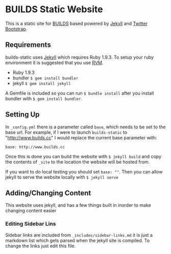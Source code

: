 # BUILDS Static Website

This is a static site for [BUILDS][builds] based powered by [Jekyll][jekyll] and [Twitter Bootstrap][bootstrap].

## Requirements

builds-static uses [Jekyll][jekyll] which requires Ruby 1.9.3. To setup your ruby environment it is suggested that you use [RVM][rvm].

- Ruby 1.9.3
- bundler `$ gem install bundler`
- jekyll `$ gem install jekyll`

A Gemfile is included so you can run `$ bundle install` after you install bundler with `$ gem install bundler`.

## Setting Up

In `_config.yml` there is a parameter called `base`, which needs to be set to the base url. For example, if I were to launch `builds-static` to "http://www.builds.cc" I would replace the current base parameter with:

    base: http://www.builds.cc

Once this is done you can build the website with `$ jekyll build` and copy the contents of `_site` to the location the website will be hosted from.

If you want to do local testing you should set `base: ""`. Then you can allow jekyll to serve the website locally with `$ jekyll serve`

## Adding/Changing Content

This website uses jekyll, and has a few things built in inorder to make changing content easier

### Editing Sidebar Lins

Sidebar links are included from `_includes/sidebar-links.md` it is just a markdown 
list which gets parsed when the jekyll site is compiled. To change the links just edit
this file.

[builds]: http://builds.cc
[jekyll]: http://jekyllrb.com
[bootstrap]: http://getbootstrap.com/2.3.2
[rvm]: https://rvm.io/
